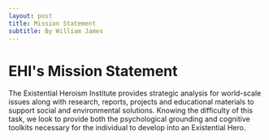 ```yaml
---
layout: post
title: Mission Statement
subtitle: By William James
---
```

# EHI's Mission Statement
The Existential Heroism Institute provides strategic analysis for world-scale issues along with research, reports, projects and educational materials to support social and environmental solutions. Knowing the difficulty of this task, we look to provide both the psychological grounding and cognitive toolkits necessary for the individual to develop into an Existential Hero.
